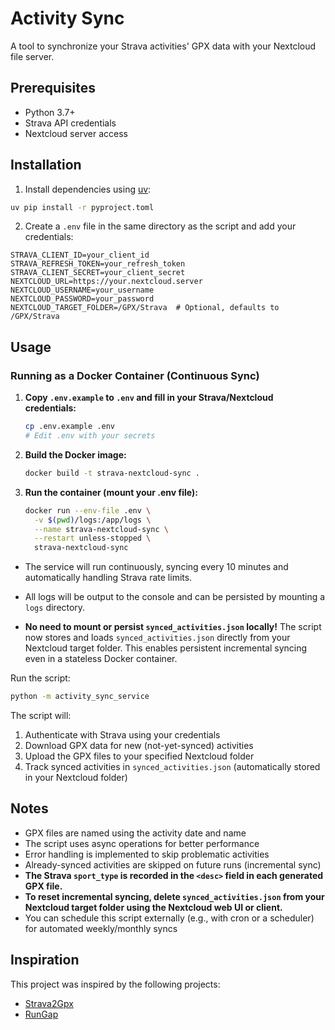 # Activity Sync

A tool to synchronize your Strava activities' GPX data with your Nextcloud file server.

## Prerequisites

- Python 3.7+
- Strava API credentials
- Nextcloud server access

## Installation

1. Install dependencies using [uv](https://github.com/astral-sh/uv):
```bash
uv pip install -r pyproject.toml
```

2. Create a `.env` file in the same directory as the script and add your credentials:
```
STRAVA_CLIENT_ID=your_client_id
STRAVA_REFRESH_TOKEN=your_refresh_token
STRAVA_CLIENT_SECRET=your_client_secret
NEXTCLOUD_URL=https://your.nextcloud.server
NEXTCLOUD_USERNAME=your_username
NEXTCLOUD_PASSWORD=your_password
NEXTCLOUD_TARGET_FOLDER=/GPX/Strava  # Optional, defaults to /GPX/Strava
```

## Usage

### Running as a Docker Container (Continuous Sync)

1. **Copy `.env.example` to `.env` and fill in your Strava/Nextcloud credentials:**

   ```sh
   cp .env.example .env
   # Edit .env with your secrets
   ```

2. **Build the Docker image:**

   ```sh
   docker build -t strava-nextcloud-sync .
   ```

3. **Run the container (mount your .env file):**

   ```sh
   docker run --env-file .env \
     -v $(pwd)/logs:/app/logs \
     --name strava-nextcloud-sync \
     --restart unless-stopped \
     strava-nextcloud-sync
   ```

- The service will run continuously, syncing every 10 minutes and automatically handling Strava rate limits.

- All logs will be output to the console and can be persisted by mounting a `logs` directory.
- **No need to mount or persist `synced_activities.json` locally!** The script now stores and loads `synced_activities.json` directly from your Nextcloud target folder. This enables persistent incremental syncing even in a stateless Docker container.


Run the script:
```bash
python -m activity_sync_service
```

The script will:
1. Authenticate with Strava using your credentials
2. Download GPX data for new (not-yet-synced) activities
3. Upload the GPX files to your specified Nextcloud folder
4. Track synced activities in `synced_activities.json` (automatically stored in your Nextcloud folder)

## Notes

- GPX files are named using the activity date and name
- The script uses async operations for better performance
- Error handling is implemented to skip problematic activities
- Already-synced activities are skipped on future runs (incremental sync)
- **The Strava `sport_type` is recorded in the `<desc>` field in each generated GPX file.**
- **To reset incremental syncing, delete `synced_activities.json` from your Nextcloud target folder using the Nextcloud web UI or client.**
- You can schedule this script externally (e.g., with cron or a scheduler) for automated weekly/monthly syncs

## Inspiration

This project was inspired by the following projects:

* [Strava2Gpx](https://github.com/Jime567/strava2gpx)
* [RunGap](https://www.rungap.com)
